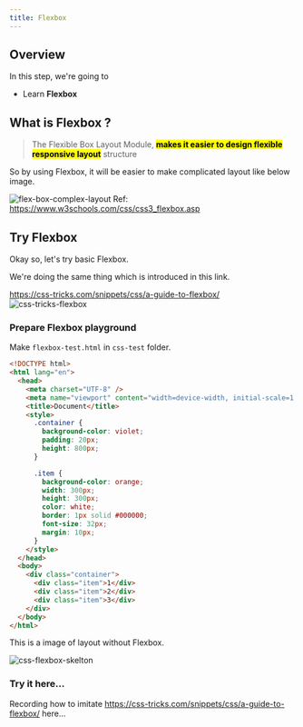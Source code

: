 ```yaml
---
title: Flexbox
---
```


## Overview
In this step, we're going to
- Learn **Flexbox**

## What is Flexbox ?
> The Flexible Box Layout Module, **<mark>makes it easier to design flexible responsive layout</mark>** structure 

So by using Flexbox, it will be easier to make complicated layout like below image.

![flex-box-complex-layout](../../img/2020-04-28-22-07-10.png)
Ref: https://www.w3schools.com/css/css3_flexbox.asp


## Try Flexbox
Okay so, let's try basic Flexbox.

We're doing the same thing which is introduced in this link.

https://css-tricks.com/snippets/css/a-guide-to-flexbox/
![css-tricks-flexbox](../../img/2020-04-29-01-24-56.png)

### Prepare Flexbox playground

Make `flexbox-test.html` in `css-test` folder.


```html title="flexbox-test.html"
<!DOCTYPE html>
<html lang="en">
  <head>
    <meta charset="UTF-8" />
    <meta name="viewport" content="width=device-width, initial-scale=1.0" />
    <title>Document</title>
    <style>
      .container {
        background-color: violet;
        padding: 20px;
        height: 800px;
      }

      .item {
        background-color: orange;
        width: 300px;
        height: 300px;
        color: white;
        border: 1px solid #000000;
        font-size: 32px;
        margin: 10px;
      }
    </style>
  </head>
  <body>
    <div class="container">
      <div class="item">1</div>
      <div class="item">2</div>
      <div class="item">3</div>
    </div>
  </body>
</html>
```

This is a image of layout without Flexbox.

![css-flexbox-skelton](../../img/2020-04-29-01-09-01.png)


### Try it here...
Recording how to imitate https://css-tricks.com/snippets/css/a-guide-to-flexbox/ here...